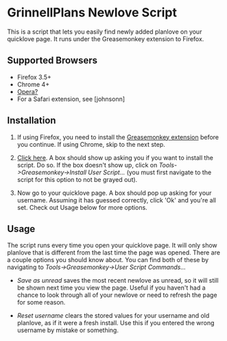 GrinnellPlans Newlove Script
============================

This is a script that lets you easily find newly added planlove on your quicklove page. It runs under the Greasemonkey extension to Firefox.

Supported Browsers
------------------

 * Firefox 3.5+
 * Chrome 4+
 * [Opera?](http://www.opera.com/docs/userjs/using/#writingscripts)
 * For a Safari extension, see [johnsonn]

Installation
------------

1. If using Firefox, you need to install the [Greasemonkey extension](https://addons.mozilla.org/en-US/firefox/addon/greasemonkey/) before you continue. If using Chrome, skip to the next step.

2. [Click here](https://github.com/youngian/GrinnellPlans-Newlove/raw/master/newlove.user.js). A box should show up asking you if you want to install the script. Do so. If the box doesn't show up, click on _Tools->Greasemonkey->Install User Script..._ (you must first navigate to the script for this option to not be grayed out).

3. Now go to your quicklove page. A box should pop up asking for your username. Assuming it has guessed correctly, click 'Ok' and you're all set. Check out Usage below for more options. 

Usage
-----

The script runs every time you open your quicklove page. It will only show planlove that is different from the last time the page was opened. There are a couple options you should know about. You can find both of these by navigating to _Tools->Greasemonkey->User Script Commands..._

* _Save as unread_ saves the most recent newlove as unread, so it will still be shown next time you view the page. Useful if you haven't had a chance to look through all of your newlove or need to refresh the page for some reason.

* _Reset username_ clears the stored values for your username and old planlove, as if it were a fresh install. Use this if you entered the wrong username by mistake or something.
